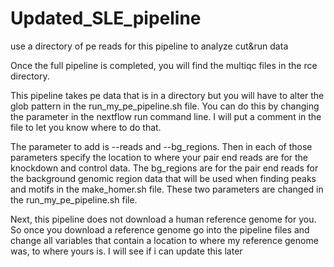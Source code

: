 # Updated_SLE_pipeline
use a directory of pe reads for this pipeline to analyze cut&amp;run data 

Once the full pipeline is completed, you will find the multiqc files in the rce directory.

This pipeline takes pe data that is in a directory but you will have to alter the glob pattern in the run_my_pe_pipeline.sh file.
You can do this by changing the parameter in the nextflow run command line. I will put a comment in the file to let you know where to do that.

The parameter to add is --reads and --bg_regions. Then in each of those parameters specify the location to where your pair end reads are for the knockdown and
control data. The bg_regions are for the pair end reads for the background genomic region data that will be used when finding peaks and motifs in the make_homer.sh file.
These two parameters are changed in the run_my_pe_pipeline.sh file.

Next, this pipeline does not download a human reference genome for you.
So once you download a reference genome go into the pipeline files and change all variables that contain a location to where my reference genome was, to where
yours is. I will see if i can update this later
